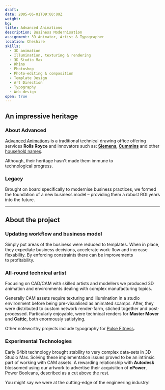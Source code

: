 ```yaml
---
draft: 
date: 2005-06-01T09:00:00Z
weight:
bg:  
title: Advanced Animations
description: Business Modernisation
assignment: 3D Animator, Artist & Typographer
location: Cheshire
skills:
  - 3D animation
  - Illumination, texturing & rendering
  - 3D Studio Max
  - Rhino
  - Photoshop
  - Photo-editing & composition
  - Template Design
  - Art Direction
  - Typography
  - Web design
open: true
---
```


<!--{{/* <flickity src="3si/images/3si-sales.jpg" title="3Si marketing content" selectCell="flkty.selectCell( value, isWrapped, isInstant )" > */}}
-->

## An impressive heritage

### About Advanced

[Advanced Animations](http://www.advancedanimations.co.uk/) is a traditional technical drawing office offering services **Rolls&nbsp;Royce** and innovators such as:<!-- ,--> [**Siemens**](https://vimeo.com/124142652), [**Cummins**](http://www.advancedanimations.co.uk/animation/) and other  [household names](https://www.youtube.com/channel/UCUTHkGhyZ6eOvesWGjAczFQ). 

Although, their&nbsp;heritage hasn't made them immune to technological&nbsp;progress.

### Legacy

Brought on board specifically to modernise business practices, we formed the foundation of a new business model – providing them a robust ROI years into the&nbsp;future.


<!--### Preview

<a ondragstart="return false" style="visibility: visible;" class="btn portfolioVisibility" data-selector=".cell07" onclick="static();document.getElementById('togglebox').checked = true;">Napier Still</a>
-->

<!--### Visit 
https://www.advancedanimations.co.uk/

[Napier Animation](https://vimeo.com/124142652) [Joloda - 9214c](https://vimeo.com/124142651) [Typeface design](http://inspiredlabs.co.uk/pulse-fitness/sol-x-specimen/)
-->

* * *

## About the <!--Business Modernisation--> project<!-- in detail-->

### Updating workflow and business model

Simply put areas of the business were reduced to templates. When in place, they expediate business decisions, accelerate work-flow and increase flexability. By enforcing constraints there can be improvements to&nbsp;profitability.


### All-round technical artist

Focusing on CAD/CAM with skilled artists and modellers we produced 3D animation and environments dealing with complex manufacturing&nbsp;topics. 

Generally CAM assets require texturing and illumination in a studio environment before being pre-visualised as animated scamps. After, they were distributed to custom network render-farm, stiched together and post-processed. Particularly enjoyable, were technical renders for **Master Mover** and **Gattic**, both enormously satisfying.

Other noteworthy projects include typography for [Pulse Fitness](http://inspiredlabs.co.uk/pulse-fitness/sol-x-specimen/). 

<!--### Diverse technical challenges

network render-farm, etc.-->

### Experimental Technologies

Early 64bit technology brought stability to very complex data-sets in 3D Studio Max. Solving these implementation issues proved to be an intrinsic part of working with CAM assets. A rewarding relationship with **Autodesk** blossomed using our artwork to advertise their acquisition of **nPower**, Power Booleans, described as [a cut above the rest](http://www.npowersoftware.com/booleans/pbgallery.htm).

You might say we were at the cutting-edge of the engineering&nbsp;industry!

